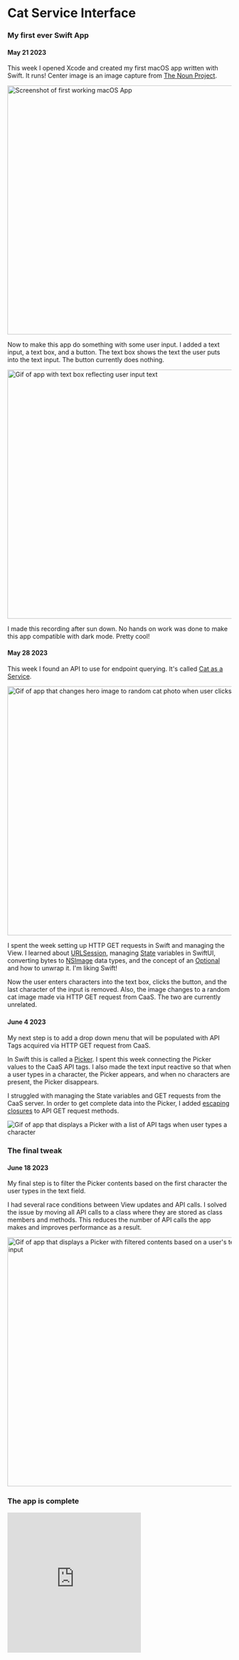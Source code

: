 # Cat Service Interface

### My first ever Swift App

#### May 21 2023

This week I opened Xcode and created my first macOS app written with Swift. It runs! Center image is an image capture from [The Noun Project](https://thenounproject.com/).

<img class="wrapper" width="560" alt="Screenshot of first working macOS App" src="{{site.url}}/assets/images/SwiftFirstmacOSApp.jpeg"/>

Now to make this app do something with some user input. I added a text input, a text box, and a button. The text box shows the text the user puts into the text input. The button currently does nothing. 

<img class="wrapper" width="560" alt="Gif of app with text box reflecting user input text" src="{{site.url}}/assets/images/SwiftApp.gif"/>

I made this recording after sun down. No hands on work was done to make this app compatible with dark mode. Pretty cool!

#### May 28 2023

This week I found an API to use for endpoint querying. It's called [Cat as a Service](https://cataas.com/).

<img class="wrapper" width="560" alt="Gif of app that changes hero image to random cat photo when user clicks button" src="{{site.url}}/assets/images/ClickForRandomCat.gif"/>

I spent the week setting up HTTP GET requests in Swift and managing the View. I learned about [URLSession](https://developer.apple.com/documentation/foundation/urlsession), managing [State](https://developer.apple.com/documentation/swiftui/state) variables in SwiftUI, converting bytes to [NSImage](https://developer.apple.com/documentation/appkit/nsimage) data types, and the concept of an [Optional](https://developer.apple.com/documentation/swift/optional) and how to unwrap it. I'm liking Swift! 

Now the user enters characters into the text box, clicks the button, and the last character of the input is removed. Also, the image changes to a random cat image made via HTTP GET request from CaaS. The two are currently unrelated. 

### 
#### June 4 2023

My next step is to add a drop down menu that will be populated with API Tags acquired via HTTP GET request from CaaS.

In Swift this is called a [Picker](https://developer.apple.com/documentation/swiftui/picker). I spent this week connecting the Picker values to the CaaS API tags. I also made the text input reactive so that when a user types in a character, the Picker appears, and when no characters are present, the Picker disappears.

I struggled with managing the State variables and GET requests from the CaaS server. In order to get complete data into the Picker, I added [escaping closures](https://docs.swift.org/swift-book/documentation/the-swift-programming-language/closures/#Escaping-Closures) to API GET request methods.

<img class="wrapper" idth="560" alt="Gif of app that displays a Picker with a list of API tags when user types a character" src="{{site.url}}/assets/images/SelectTagForRelevantCat.gif"/>

### The final tweak
#### June 18 2023

My final step is to filter the Picker contents based on the first character the user types in the text field. 

I had several race conditions between View updates and API calls. I solved the issue by moving all API calls to a class where they are stored as class members and methods. This reduces the number of API calls the app makes and improves performance as a result. 

<img class="wrapper" width="560" alt="Gif of app that displays a Picker with filtered contents based on a user's text input" src="{{site.url}}/assets/images/FilterTagsByCharAndGetCat.gif"/>

### The app is complete

<iframe class="wrapper" max-width="560" height="315" src="https://www.youtube.com/embed/zJSYj9NrGD4" title="YouTube video player" frameborder="0" allow="accelerometer; autoplay; clipboard-write; encrypted-media; gyroscope; picture-in-picture; web-share" allowfullscreen></iframe>
<br/>
